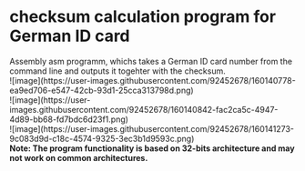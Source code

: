<h1>checksum calculation program for German ID card</h1>
Assembly asm programm, whichs takes a German ID card number from the command line and outputs it togehter with the checksum.
<br>
![image](https://user-images.githubusercontent.com/92452678/160140778-ea9ed706-e547-42cb-93d1-25cca313798d.png)
<br>
![image](https://user-images.githubusercontent.com/92452678/160140842-fac2ca5c-4947-4d89-bb68-fd7bdc6d23f1.png)
<br>
![image](https://user-images.githubusercontent.com/92452678/160141273-9c083d9d-c18c-4574-9325-3ec3b1d9593c.png)
<br>
<b>Note: The program functionality is based on 32-bits architecture and may not work on common architectures.</b>
